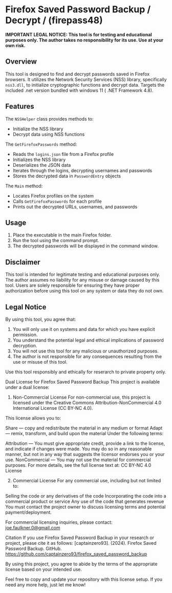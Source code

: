 # Firefox Saved Password Backup / Decrypt / (firepass48)

**IMPORTANT LEGAL NOTICE: This tool is for testing and educational purposes only. The author takes no responsibility for its use. Use at your own risk.**

## Overview

This tool is designed to find and decrypt passwords saved in Firefox browsers. It utilizes the Network Security Services (NSS) library, specifically `nss3.dll`, to initialize cryptographic functions and decrypt data. Targets the included .net version bundled with windows 11 ( .NET Framework 4.8).

## Features

The `NSSHelper` class provides methods to:
- Initialize the NSS library
- Decrypt data using NSS functions

The `GetFirefoxPasswords` method:
- Reads the `logins.json` file from a Firefox profile
- Initializes the NSS library
- Deserializes the JSON data
- Iterates through the logins, decrypting usernames and passwords
- Stores the decrypted data in `PasswordEntry` objects

The `Main` method:
- Locates Firefox profiles on the system
- Calls `GetFirefoxPasswords` for each profile
- Prints out the decrypted URLs, usernames, and passwords

## Usage

1. Place the executable in the main Firefox folder.
2. Run the tool using the command prompt.
3. The decrypted passwords will be displayed in the command window.

## Disclaimer

This tool is intended for legitimate testing and educational purposes only. The author assumes no liability for any misuse or damage caused by this tool. Users are solely responsible for ensuring they have proper authorization before using this tool on any system or data they do not own.

## Legal Notice

By using this tool, you agree that:
1. You will only use it on systems and data for which you have explicit permission.
2. You understand the potential legal and ethical implications of password decryption.
3. You will not use this tool for any malicious or unauthorized purposes.
4. The author is not responsible for any consequences resulting from the use or misuse of this tool.

Use this tool responsibly and ethically for reserarch to private property only.

Dual License for Firefox Saved Password Backup
This project is available under a dual license:

1. Non-Commercial License
For non-commercial use, this project is licensed under the Creative Commons Attribution-NonCommercial 4.0 International License (CC BY-NC 4.0).

This license allows you to:

Share — copy and redistribute the material in any medium or format
Adapt — remix, transform, and build upon the material
Under the following terms:

Attribution — You must give appropriate credit, provide a link to the license, and indicate if changes were made. You may do so in any reasonable manner, but not in any way that suggests the licensor endorses you or your use.
NonCommercial — You may not use the material for commercial purposes.
For more details, see the full license text at: CC BY-NC 4.0 License

2. Commercial License
For any commercial use, including but not limited to:

Selling the code or any derivatives of the code
Incorporating the code into a commercial product or service
Any use of the code that generates revenue
You must contact the project owner to discuss licensing terms and potential payment/deployment.

For commercial licensing inquiries, please contact: joe.faulkner.0@gmail.com

Citation
If you use Firefox Saved Password Backup in your research or project, please cite it as follows: [captainzero93]. (2024). Firefox Saved Password Backup. GitHub. https://github.com/captainzero93/firefox_saved_password_backup

By using this project, you agree to abide by the terms of the appropriate license based on your intended use.

Feel free to copy and update your repository with this license setup. If you need any more help, just let me know!
